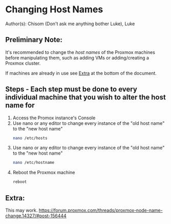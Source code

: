 # Changing Host Names

Author(s): 
    Chisom (Don't ask me anything bother Luke), 
    Luke

## Preliminary Note: 
It's recommended to change the *host names* of the Proxmox machines before manipulating them, such as adding VMs or adding/creating a Proxmox cluster.

If machines are already in use see [Extra](#extra) at the bottom of the document.

## Steps - Each step must be done to every individual machine that you wish to alter the host name for
1. Access the Promox instance's Console
2. Use nano or any editor to change every instance of the "old host name" to the "new host name"
	```sh
	nano /etc/hosts
	```
3. Use nano or any editor to change every instance of the "old host name" to the "new host name"
	```sh
	nano /etc/hostname
	```
4. Reboot the Proxmox machine
	 ```sh 
	reboot
	``` 

## Extra:
This may work. https://forum.proxmox.com/threads/proxmox-node-name-change.14327/#post-156444




